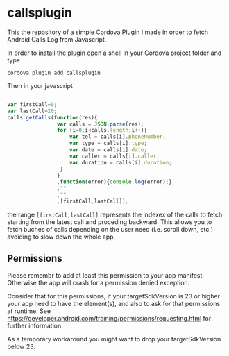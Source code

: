 # callsplugin
This the repository of a simple Cordova Plugin I made in order to fetch Android Calls Log from Javascript. 

In order to install the plugin open a shell in your Cordova project folder and type

`cordova plugin add callsplugin`

Then in your javascript 

```javascript

var firstCall=0;
var lastCall=20;
calls.getCalls(function(res){
                var calls = JSON.parse(res);
                for (i=0;i<calls.length;i++){
                    var tel = calls[i].phoneNumber;
                    var type = calls[i].type;
                    var date = calls[i].date;
                    var caller = calls[i].caller;
                    var duration = calls[i].duration;
                 }    
                }
                ,function(error){console.log(error);}
                ,""
                ,""
                ,[firstCall,lastCall]);

```

the range `[firstCall,lastCall]` represents the indexex of the calls to fetch starting from the latest call and proceding backward. 
This allows you to fetch buches of calls depending on the user need (i.e. scroll down, etc.) avoiding to slow down the whole app.

## Permissions

Please remembr to add at least this permission <uses-permission android:name="android.permission.READ_CALL_LOG" />
 to your app manifest. Otherwise the app will crash for a permission denied exception.
 
 Consider that for this permissions, if your targetSdkVersion is 23 or higher your app need to have the <uses-permission> element(s), and also to ask for that permissions at runtime. See https://developer.android.com/training/permissions/requesting.html for further information. 

As a temporary workaround you might want to drop your targetSdkVersion below 23.


